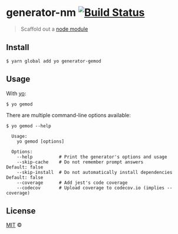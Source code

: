 # generator-nm [![Build Status](https://travis-ci.org/george-aidonidis/generator-gemod.svg?branch=master)](https://travis-ci.org/george-aidonidis/generator-gemod)

> Scaffold out a [node module](https://github.com/george-aidonidis/gemod)

## Install

```
$ yarn global add yo generator-gemod
```

## Usage

With [yo](https://github.com/yeoman/yo):

```
$ yo gemod
```

There are multiple command-line options available:

```
$ yo gemod --help

  Usage:
    yo gemod [options]

  Options:
    --help          # Print the generator's options and usage
    --skip-cache    # Do not remember prompt answers                      Default: false
    --skip-install  # Do not automatically install dependencies           Default: false
    --coverage      # Add jest's code coverage
    --codecov       # Upload coverage to codecov.io (implies --coverage)
```

## License

[MIT](./license) ©
